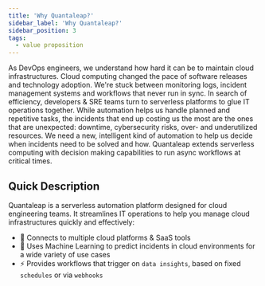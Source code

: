 ```yaml
---
title: 'Why Quantaleap?'
sidebar_label: 'Why Quantaleap?'
sidebar_position: 3
tags:
  - value proposition
---
```


As DevOps engineers, we understand how hard it can be to maintain cloud infrastructures. Cloud computing changed the pace of software releases and technology adoption. We're stuck between monitoring logs, incident management systems and workflows that never run in sync. In search of efficiency, developers & SRE teams turn to serverless platforms to glue IT operations together. While automation helps us handle planned and repetitive tasks, the incidents that end up costing us the most are the ones that are unexpected: downtime, cybersecurity risks, over- and underutilized resources. We need a new, intelligent kind of automation to help us decide when incidents need to be solved and how. Quantaleap extends serverless computing with decision making capabilities to run async workflows at critical times.

## Quick Description

Quantaleap is a serverless automation platform designed for cloud engineering teams. It streamlines IT operations to help you manage cloud infrastructures quickly and effectively:

- 🔗 Connects to multiple cloud platforms & SaaS tools
- 🧠 Uses Machine Learning to predict incidents in cloud environments for a wide variety of use cases
- ⚡️ Provides workflows that trigger on `data insights`, based on fixed `schedules` or via `webhooks`
